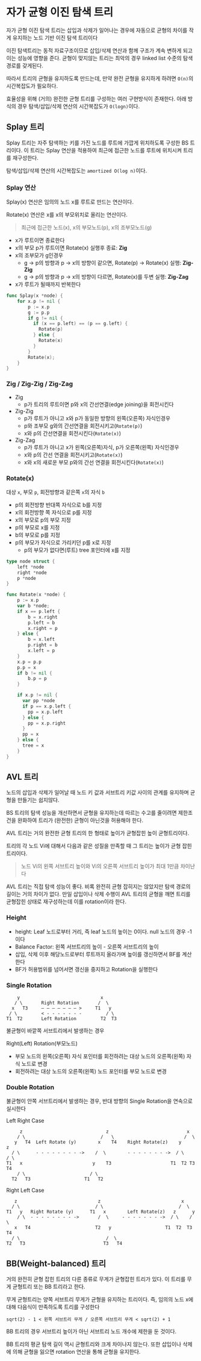 # 자가 균형 이진 탐색 트리

자가 균형 이진 탐색 트리는 삽입과 삭제가 일어나는 경우에 자동으로 균형의 차이를 작게 유지하는 노드 기반 이진 탐색 트리이다

이진 탐색트리는 동적 자료구조이므로 삽입/삭제 연산과 함께 구조가 계속 변하게 되고 이는 성능에 영향을 준다.
균형이 맞지않는 트리는 최악의 경우 linked list 수준의 탐색 경로를 갖게된다.

따라서 트리의 균형을 유지하도록 만드는데, 만약 완전 균형을 유지하게 하려면 `O(n)`의 시간복잡도가 필요하다.

효율성을 위해 (거의) 완전한 균형 트리를 구성하는 여러 구현방식이 존재한다.
아래 방식의 경우 탐색/삽입/삭제 연산의 시간복잡도가 `O(logn)`이다.

## Splay 트리

Splay 트리는 자주 탐색하는 키를 가진 노드를 루트에 가깝게 위치하도록 구성한 BS 트리이다.
이 트리는 Splay 연산을 적용하여 최근에 접근한 노드를 루트에 위치시켜 트리를 재구성한다.

탐색/삽입/삭제 연산의 시간복잡도는 `amortized O(log n)`이다.

### Splay 연산

Splay(x) 연산은 임의의 노드 x를 루트로 만드는 연산이다.

Rotate(x) 연산은 x를 x의 부모위치로 올리는 연산이다.

> 최근에 접근한 노드(x), x의 부모노드(p), x의 조부모노드(g)

- x가 루트이면 종료한다
- x의 부모 p가 루트이면 Rotate(x) 실행후 종료: **Zig**
- x의 조부모가 g인경우
  - g -> p의 방향과 p -> x의 방향이 같으면, Rotate(p) -> Rotate(x) 실행: **Zig-Zig**
  - g -> p의 방향과 p -> x의 방향이 다르면, Rotate(x)를 두변 실행: **Zig-Zag**
- x가 루트가 될때까지 반복한다

```go
func Splay(x *node) {
    for x.p != nil {
        p := x.p
        g := p.p
        if g != nil {
          if (x == p.left) == (p == g.left) {
            Rotate(p)
          } else {
            Rotate(x)
          }
        }
        Rotate(x);
    }
}
```

### Zig / Zig-Zig / Zig-Zag

- Zig
  - p가 트리의 루트이면 p와 x의 간선연결(edge joining)을 회전시킨다
- Zig-Zig
  - p가 루트가 아니고 x와 p가 동일한 방향의 왼쪽(오른쪽) 자식인경우
  - p와 조부모 g와의 간선연결을 회전시키고(`Rotate(p)`)
  - x와 p의 간선연결을 회전시킨다(`Rotate(x)`)
- Zig-Zag
  - p가 루트가 아니고 x가 왼쪽(오른쪽)자식, p가 오른쪽(왼쪽) 자식인경우
  - x와 p의 간선 연결을 회전시키고(`Rotate(x)`)
  - x와 x의 새로운 부모 p와의 간선 연결을 회전시킨다(`Rotate(x)`)

### Rotate(x)

대상 `x`, 부모 `p`, 회전방향과 같은쪽 `x`의 자식 `b`

- p의 회전방향 반대쪽 자식으로 b를 지정
- x의 회전방향 쪽 자식으로 p를 지정
- x의 부모로 p의 부모 지정
- p의 부모로 x를 지정
- b의 부모로 p를 지정
- p의 부모가 자식으로 가리키던 p를 x로 지정
  - p의 부모가 없다면(루트) tree 포인터에 x를 지정

```go
type node struct {
    left *node
    right *node
    p *node
}

func Rotate(x *node) {
    p := x.p
    var b *node;
    if x == p.left {
        b = x.right
        p.left = b
        x.right = p
    } else {
        b = x.left
        p.right = b
        x.left = p
    }
    x.p = p.p
    p.p = x
    if b != nil {
        b.p = p
    }

    if x.p != nil {
      var pp *node
      if p == x.p.left {
        pp = x.p.left
      } else {
        pp = x.p.right
      }
      pp = x
    } else {
      tree = x
    }
}
```

## AVL 트리

노드의 삽입과 삭제가 일어날 때 노드 키 값과 서브트리 키값 사이의 관계를 유지하며 균형을 만들기는 쉽지않다.

BS 트리의 탐색 성능을 개선하면서 균형을 유지하는데 따르는 수고를 줄이려면
제한조건을 완화하여 트리가 (완전한) 균형이 아닌것을 허용해야 한다.

AVL 트리는 거의 완전한 균형 트리의 한 형태로 높이가 균형잡힌 높이 균형트리이다.

트리의 각 노드 Vi에 대해서 다음과 같은 성질을 만족할 때 그 트리는 높이가 균형 잡힌 트리이다.

> 노드 Vi의 왼쪽 서브트리 높이와 Vi의 오른쪽 서브트리 높이가 최대 1만큼 차이난다

AVL 트리는 직접 탐색 성능이 좋다. 비록 완전히 균형 잡히지는 않았지만 탐색 경로의 길이는 거의 차이가 없다.
만일 삽입이나 삭제 수행이 AVL 트리의 균형을 깨면 트리를 균형잡힌 상태로 재구성하는데 이를 rotation이라 한다.

### Height

- height: Leaf 노드로부터 거리, 즉 leaf 노드의 높이는 0이다. null 노드의 경우 -1이다
- Balance Factor: 왼쪽 서브트리의 높이 - 오른쪽 서브트리의 높이
- 삽입, 삭제 이후 해당노드로부터 루트까지 올라가며 높이를 갱신하면서 BF를 계산한다
- BF가 허용범위를 넘어서면 갱신을 중지하고 Rotation을 실행한다

### Single Rotation

```text
    y                              x
   / \       Right Rotation       /  \
  x   T3     – – – – – – – >     T1   y
 / \         < - - - - - - -         / \
T1  T2       Left Rotation         T2  T3
```

불균형이 바깥쪽 서브트리에서 발생하는 경우

Right(Left) Rotation(부모노드)

- 부모 노드의 왼쪽(오른쪽) 자식 포인터를 회전하려는 대상 노드의 오른쪽(왼쪽) 자식 노드로 변경
- 회전하려는 대상 노드의 오른쪽(왼쪽) 노드 포인터를 부모 노드로 변경

### Double Rotation

불균형이 안쪽 서브트리에서 발생하는 경우, 반대 방향의 Single Rotation을 연속으로 실시한다

Left Right Case

```text
     z                               z                             x
    / \                            /   \                          /  \
   y   T4  Left Rotate (y)        x    T4    Right Rotate(z)    y      z
  / \      - - - - - - - - ->    /  \        - - - - - - - ->  / \    / \
T1   x                          y    T3                      T1  T2 T3  T4
    / \                        / \
  T2   T3                    T1   T2
```

Right Left Case

```text
   z                              z                              x
  / \                            / \                            /  \
T1   y   Right Rotate (y)      T1   x        Left Rotate(z)   z      y
    / \  - - - - - - - - ->       /  \     - - - - - - - ->  / \    / \
   x   T4                        T2   y                    T1  T2  T3  T4
  / \                                /  \
T2   T3                             T3   T4
```

## BB(Weight-balanced) 트리

거의 완전히 균형 잡힌 트리의 다른 종류로 무게가 균형잡힌 트리가 있다.
이 트리를 무게 균형트리 또는 BB 트리라고 한다.

무게 균형트리는 양쪽 서브트리 무게가 균형을 유지하는 트리이다.
즉, 임의의 노드 x에 대해 다음식이 만족하도록 트리를 구성한다

`sqrt(2) - 1 < 왼쪽 서브트리 무게 / 오른쪽 서브트리 무게 < sqrt(2) + 1`

BB 트리의 경우 서브트리 높이가 아닌 서브트리 노드 개수에 제한을 둔 것이다.

BB 트리의 평균 탐색 길이 역시 균형트리와 크게 차이나지 않는다.
또한 삽입이나 삭제에 의해 균형을 잃으면 rotation 연산을 통해 균형을 유지한다.
